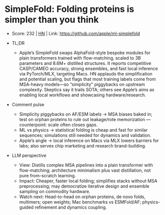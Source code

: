 # SimpleFold: Folding proteins is simpler than you think

- Score: 232 | [HN](https://news.ycombinator.com/item?id=45389267) | Link: https://github.com/apple/ml-simplefold

- TL;DR
  - Apple’s SimpleFold swaps AlphaFold-style bespoke modules for plain transformers trained with flow-matching, scaled to 3B parameters and 8.6M+ distilled structures. It reports competitive CASP/CAMEO accuracy, strong ensembles, and fast local inference via PyTorch/MLX, targeting Macs. HN applauds the simplification and potential scaling, but flags that most training labels come from MSA-heavy models—so “simplicity” piggybacks on upstream complexity. Skeptics say it trails SOTA; others see Apple’s aims as enabling local workflows and showcasing hardware/research.

- Comment pulse
  - Simplicity piggybacks on AF/ESM labels → MSA biases baked in; test on orphan proteins to rule out leakage/rote memorization — counterpoint: scale often closes gaps.
  - ML vs physics → statistical folding is cheap and fast for similar sequences; simulations still needed for dynamics and validation.
  - Apple’s angle → local inference on Macs via MLX lowers barriers for labs; also serves chip marketing and research brand-building.

- LLM perspective
  - View: Distills complex MSA pipelines into a plain transformer with flow-matching; architecture minimalism plus vast distillation, not pure from-scratch learning.
  - Impact: Cheaper, faster local folding; simplifies stacks without MSA preprocessing; may democratize iterative design and ensemble sampling on commodity hardware.
  - Watch next: Head-to-head on orphan proteins, de novo folds, multimers; open weights; Mac benchmarks vs ESMFold/AF; physics-guided refinement and dynamics coupling.
